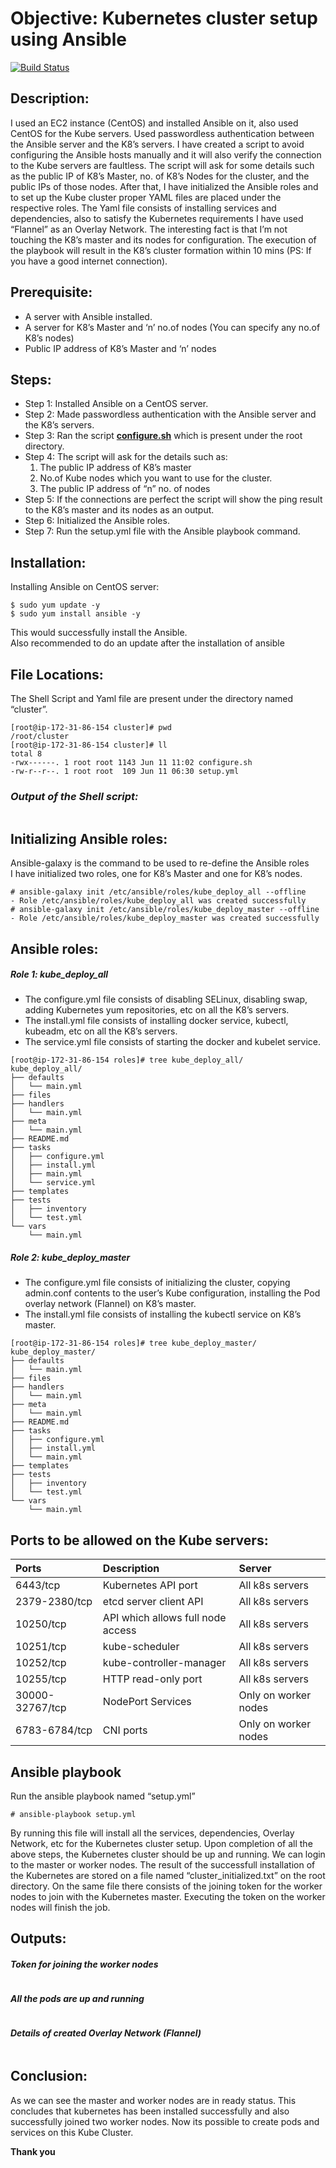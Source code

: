 <h1 class="code-line" data-line-start=0 data-line-end=1 ><a id="Objective_Kubernetes_cluster_setup_using_Ansible_0"></a>Objective: Kubernetes cluster setup using Ansible</h1>
<p class="has-line-data" data-line-start="2" data-line-end="3"><a href="https://travis-ci.org/joemccann/dillinger"><img src="https://travis-ci.org/joemccann/dillinger.svg?branch=master" alt="Build Status"></a></p>
<h2 class="code-line" data-line-start=3 data-line-end=4 ><a id="Description_3"></a>Description:</h2>
<p class="has-line-data" data-line-start="4" data-line-end="5">I used an EC2 instance (CentOS) and installed Ansible on it, also used CentOS for the Kube servers. Used passwordless authentication between the Ansible server and the K8’s servers. I have created a script to avoid configuring the Ansible hosts manually and it will also verify the connection to the Kube servers are faultless. The script will ask for some details such as the public IP of K8’s Master, no. of K8’s Nodes for the cluster, and the public IPs of those nodes. After that, I have initialized the Ansible roles and to set up the Kube cluster proper YAML files are placed under the respective roles. The Yaml file consists of installing services and dependencies, also to satisfy the Kubernetes requirements I have used “Flannel” as an Overlay Network. The interesting fact is that I’m not touching the K8’s master and its nodes for configuration. The execution of the playbook will result in the K8’s cluster formation within 10 mins (PS: If you have a good internet connection).</p>
<h2 class="code-line" data-line-start=7 data-line-end=8 ><a id="Prerequisite_7"></a>Prerequisite:</h2>
<ul>
<li class="has-line-data" data-line-start="9" data-line-end="10">A server with Ansible installed.</li>
<li class="has-line-data" data-line-start="10" data-line-end="11">A server for K8’s Master and ‘n’ no.of nodes (You can specify any no.of K8’s nodes)</li>
<li class="has-line-data" data-line-start="11" data-line-end="13">Public IP address of K8’s Master and ‘n’ nodes</li>
</ul>
<h2 class="code-line" data-line-start=13 data-line-end=14 ><a id="Steps_13"></a>Steps:</h2>
<ul>
<li class="has-line-data" data-line-start="15" data-line-end="16">Step 1: Installed Ansible on a CentOS server.</li>
<li class="has-line-data" data-line-start="16" data-line-end="17">Step 2: Made passwordless authentication with the Ansible server and the K8’s servers.</li>
<li class="has-line-data" data-line-start="17" data-line-end="18">Step 3: Ran the script <strong><a href="http://configure.sh">configure.sh</a></strong> which is present under the root directory.</li>
<li class="has-line-data" data-line-start="18" data-line-end="22">Step 4: The script will ask for the details such as:
<ol>
<li class="has-line-data" data-line-start="19" data-line-end="20">The public IP address of K8’s master</li>
<li class="has-line-data" data-line-start="20" data-line-end="21">No.of Kube nodes which you want to use for the cluster.</li>
<li class="has-line-data" data-line-start="21" data-line-end="22">The public IP address of “n” no. of nodes</li>
</ol>
</li>
<li class="has-line-data" data-line-start="22" data-line-end="23">Step 5: If the connections are perfect the script will show the ping result to the K8’s master and its nodes as an output.</li>
<li class="has-line-data" data-line-start="23" data-line-end="24">Step 6: Initialized the Ansible roles.</li>
<li class="has-line-data" data-line-start="24" data-line-end="26">Step 7: Run the setup.yml file with the Ansible playbook command.</li>
</ul>
<h2 class="code-line" data-line-start=26 data-line-end=27 ><a id="Installation_26"></a>Installation:</h2>
<p class="has-line-data" data-line-start="28" data-line-end="29">Installing Ansible on CentOS server:</p>
<pre><code class="has-line-data" data-line-start="30" data-line-end="33" class="language-sh">$ sudo yum update -y
$ sudo yum install ansible -y
</code></pre>
<p class="has-line-data" data-line-start="33" data-line-end="35">This would successfully install the Ansible.<br>
Also recommended to do an update after the installation of ansible</p>
<h2 class="code-line" data-line-start=36 data-line-end=37 ><a id="File_Locations_36"></a>File Locations:</h2>
<p class="has-line-data" data-line-start="38" data-line-end="39">The Shell Script and Yaml file are present under the directory named “cluster”.</p>
<pre><code class="has-line-data" data-line-start="40" data-line-end="47" class="language-sh">[root@ip-<span class="hljs-number">172</span>-<span class="hljs-number">31</span>-<span class="hljs-number">86</span>-<span class="hljs-number">154</span> cluster]<span class="hljs-comment"># pwd</span>
/root/cluster
[root@ip-<span class="hljs-number">172</span>-<span class="hljs-number">31</span>-<span class="hljs-number">86</span>-<span class="hljs-number">154</span> cluster]<span class="hljs-comment"># ll</span>
total <span class="hljs-number">8</span>
-rwx------. <span class="hljs-number">1</span> root root <span class="hljs-number">1143</span> Jun <span class="hljs-number">11</span> <span class="hljs-number">11</span>:<span class="hljs-number">02</span> configure.sh
-rw-r--r--. <span class="hljs-number">1</span> root root  <span class="hljs-number">109</span> Jun <span class="hljs-number">11</span> <span class="hljs-number">06</span>:<span class="hljs-number">30</span> setup.yml
</code></pre>
<h3 class="code-line" data-line-start=48 data-line-end=49 ><a id="Output_of_the_Shell_script_48"></a><strong><em>Output of the Shell script:</em></strong></h3>
<p class="has-line-data" data-line-start="50" data-line-end="51"><img src="Screenshots/Shell_Script_Output.png" alt=""></p>
<h2 class="code-line" data-line-start=52 data-line-end=53 ><a id="Initializing_Ansible_roles_52"></a>Initializing Ansible roles:</h2>
<p class="has-line-data" data-line-start="54" data-line-end="56">Ansible-galaxy is the command to be used to re-define the Ansible roles<br>
I have initialized two roles, one for K8’s Master and one for K8’s nodes.</p>
<pre><code class="has-line-data" data-line-start="57" data-line-end="62" class="language-sh"><span class="hljs-comment"># ansible-galaxy init /etc/ansible/roles/kube_deploy_all --offline</span>
- Role /etc/ansible/roles/kube_deploy_all was created successfully
<span class="hljs-comment"># ansible-galaxy init /etc/ansible/roles/kube_deploy_master --offline</span>
- Role /etc/ansible/roles/kube_deploy_master was created successfully
</code></pre>
<h2 class="code-line" data-line-start=63 data-line-end=64 ><a id="Ansible_roles_63"></a>Ansible roles:</h2>
<h5 class="code-line" data-line-start=64 data-line-end=65 ><a id="Role_1_kube_deploy_all_64"></a>Role 1: kube_deploy_all</h5>
<ul>
<li class="has-line-data" data-line-start="65" data-line-end="66">The configure.yml file consists of disabling SELinux, disabling swap, adding Kubernetes yum repositories, etc on all the K8’s servers.</li>
<li class="has-line-data" data-line-start="66" data-line-end="67">The install.yml file consists of installing docker service, kubectl, kubeadm, etc on all the K8’s servers.</li>
<li class="has-line-data" data-line-start="67" data-line-end="68">The service.yml file consists of starting the docker and kubelet service.</li>
</ul>
<pre><code class="has-line-data" data-line-start="69" data-line-end="91" class="language-sh">[root@ip-<span class="hljs-number">172</span>-<span class="hljs-number">31</span>-<span class="hljs-number">86</span>-<span class="hljs-number">154</span> roles]<span class="hljs-comment"># tree kube_deploy_all/</span>
kube_deploy_all/
├── defaults
│   └── main.yml
├── files
├── handlers
│   └── main.yml
├── meta
│   └── main.yml
├── README.md
├── tasks
│   ├── configure.yml
│   ├── install.yml
│   ├── main.yml
│   └── service.yml
├── templates
├── tests
│   ├── inventory
│   └── test.yml
└── vars
    └── main.yml
</code></pre>
<h5 class="code-line" data-line-start=92 data-line-end=93 ><a id="Role_2_kube_deploy_master_92"></a>Role 2: kube_deploy_master</h5>
<ul>
<li class="has-line-data" data-line-start="93" data-line-end="94">The configure.yml file consists of initializing the cluster, copying admin.conf contents to the user’s Kube configuration, installing the Pod overlay network (Flannel) on K8’s master.</li>
<li class="has-line-data" data-line-start="94" data-line-end="96">The install.yml file consists of installing the kubectl service on K8’s master.</li>
</ul>
<pre><code class="has-line-data" data-line-start="97" data-line-end="118" class="language-sh">[root@ip-<span class="hljs-number">172</span>-<span class="hljs-number">31</span>-<span class="hljs-number">86</span>-<span class="hljs-number">154</span> roles]<span class="hljs-comment"># tree kube_deploy_master/</span>
kube_deploy_master/
├── defaults
│   └── main.yml
├── files
├── handlers
│   └── main.yml
├── meta
│   └── main.yml
├── README.md
├── tasks
│   ├── configure.yml
│   ├── install.yml
│   └── main.yml
├── templates
├── tests
│   ├── inventory
│   └── test.yml
└── vars
    └── main.yml
</code></pre>
<h2 class="code-line" data-line-start=118 data-line-end=119 ><a id="Ports_to_be_allowed_on_the_Kube_servers_118"></a>Ports to be allowed on the Kube servers:</h2>
<table class="table table-striped table-bordered">
<thead>
<tr>
<th style="text-align:left">Ports</th>
<th style="text-align:left">Description</th>
<th style="text-align:left">Server</th>
</tr>
</thead>
<tbody>
<tr>
<td style="text-align:left">6443/tcp</td>
<td style="text-align:left">Kubernetes API port</td>
<td style="text-align:left">All k8s servers</td>
</tr>
<tr>
<td style="text-align:left">2379-2380/tcp</td>
<td style="text-align:left">etcd server client API</td>
<td style="text-align:left">All k8s servers</td>
</tr>
<tr>
<td style="text-align:left">10250/tcp</td>
<td style="text-align:left">API which allows full node access</td>
<td style="text-align:left">All k8s servers</td>
</tr>
<tr>
<td style="text-align:left">10251/tcp</td>
<td style="text-align:left">kube-scheduler</td>
<td style="text-align:left">All k8s servers</td>
</tr>
<tr>
<td style="text-align:left">10252/tcp</td>
<td style="text-align:left">kube-controller-manager</td>
<td style="text-align:left">All k8s servers</td>
</tr>
<tr>
<td style="text-align:left">10255/tcp</td>
<td style="text-align:left">HTTP read-only port</td>
<td style="text-align:left">All k8s servers</td>
</tr>
<tr>
<td style="text-align:left">30000-32767/tcp</td>
<td style="text-align:left">NodePort Services</td>
<td style="text-align:left">Only on worker nodes</td>
</tr>
<tr>
<td style="text-align:left">6783-6784/tcp</td>
<td style="text-align:left">CNI ports</td>
<td style="text-align:left">Only on worker nodes</td>
</tr>
</tbody>
</table>
<h2 class="code-line" data-line-start=130 data-line-end=131 ><a id="Ansible_playbook_130"></a>Ansible playbook</h2>
<p class="has-line-data" data-line-start="132" data-line-end="133">Run the ansible playbook named “setup.yml”</p>
<pre><code class="has-line-data" data-line-start="135" data-line-end="137" class="language-sh"><span class="hljs-comment"># ansible-playbook setup.yml</span>
</code></pre>
<p class="has-line-data" data-line-start="137" data-line-end="138">By running this file will install all the services, dependencies, Overlay Network, etc for the Kubernetes cluster setup. Upon completion of all the above steps, the Kubernetes cluster should be up and running. We can login to the master or worker nodes. The result of the successfull installation of the Kubernetes are stored on a file named “cluster_initialized.txt” on the root directory. On the same file there consists of the joining token for the worker nodes to join with the Kubernetes master. Executing the token on the worker nodes will finish the job.</p>
<h2 class="code-line" data-line-start=139 data-line-end=140 ><a id="Outputs_139"></a>Outputs:</h2>
<h4 class="code-line" data-line-start=141 data-line-end=142 ><a id="Token_for_joining_the_worker_nodes_141"></a><strong><em>Token for joining the worker nodes</em></strong></h4>
<p class="has-line-data" data-line-start="143" data-line-end="144"><img src="Screenshots/Successful_Output.png" alt=""></p>
<h4 class="code-line" data-line-start=145 data-line-end=146 ><a id="All_the_pods_are_up_and_running_145"></a><strong><em>All the pods are up and running</em></strong></h4>
<p class="has-line-data" data-line-start="147" data-line-end="148"><img src="Screenshots/K8s_cluster_Output.png" alt=""></p>
<h4 class="code-line" data-line-start=149 data-line-end=150 ><a id="Details_of_created_Overlay_Network_Flannel_149"></a><strong><em>Details of created Overlay Network (Flannel)</em></strong></h4>
<p class="has-line-data" data-line-start="151" data-line-end="152"><img src="Screenshots/Flannel.png" alt=""></p>
<h2 class="code-line" data-line-start=154 data-line-end=155 ><a id="Conclusion_154"></a>Conclusion:</h2>
<p class="has-line-data" data-line-start="155" data-line-end="156">As we can see the master and worker nodes are in ready status. This concludes that kubernetes has been installed successfully and also successfully joined two worker nodes. Now its possible to create pods and services on this Kube Cluster.</p>
<p class="has-line-data" data-line-start="157" data-line-end="158"><strong>Thank you</strong></p>
